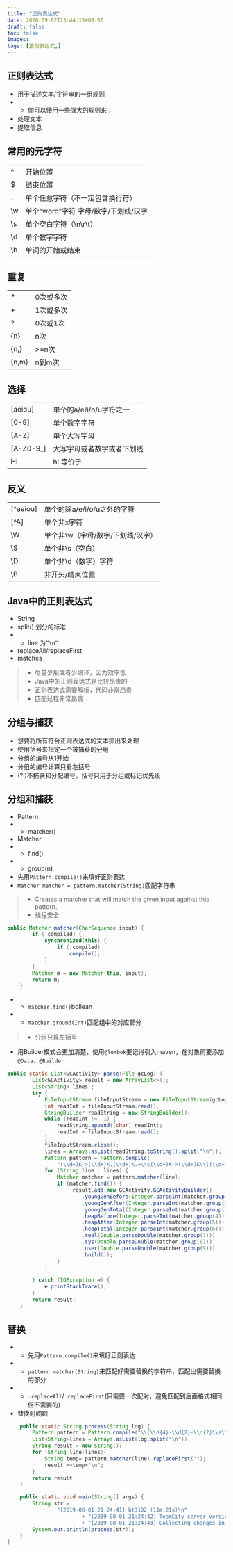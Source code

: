 ```yaml
---
title: "正则表达式"
date: 2020-09-02T23:44:15+08:00
draft: false
toc: false
images:
tags: [正则表达式,]
---
```

## 正则表达式
- ⽤于描述⽂本/字符串的⼀组规则
- - 你可以使⽤⼀些强⼤的规则来：
- 处理⽂本
- 提取信息
## 常⽤的元字符

|||
|--|--|
^ |开始位置|
$| 结束位置|
. |单个任意字符（不⼀定包含换⾏符）|
\w |单个“word”字符 字⺟/数字/下划线/汉字|
\s |单个空⽩字符（\n\r\t）|
\d |单个数字字符|
\b |单词的开始或结束|
## 重复

|||
|--|--|
* |0次或多次
+ |1次或多次
? |0次或1次
{n} |n次
{n,} |>=n次
{n,m} |n到m次

## 选择

|||
|--|--|
[aeiou] |单个的a/e/i/o/u字符之⼀
[0-9] |单个数字字符
[A-Z] |单个⼤写字⺟
[A-Z0-9_] |⼤写字⺟或者数字或者下划线
Hi|hi 等价于 |[Hh]i Hi或者hi
## 反义
|||
|--|--|
[^aeiou] |单个的除a/e/i/o/u之外的字符
[^A] |单个⾮x字符
\W |单个⾮\w（字⺟/数字/下划线/汉字）
\S |单个⾮\s（空⽩）
\D |单个⾮\d（数字）字符
\B |⾮开头/结束位置

## Java中的正则表达式
- String
-  split() 划分的标准
- - line 为`”\n“`
- replaceAll/replaceFirst
- matches
>- 尽量少⽤或者少编译，因为效率低
>- Java中的正则表达式是⽐较昂贵的
>- 正则表达式需要解析，代码⾮常昂贵
>- 匹配过程⾮常昂贵

## 分组与捕获
- 想要将所有符合正则表达式的⽂本抓出来处理
- 使⽤括号来指定⼀个被捕获的分组
- 分组的编号从1开始
- 分组的编号计算只看左括号
- (?:)不捕获和分配编号，括号只⽤于分组或标记优先级

## 分组和捕获
- Pattern
-  - matcher()
- Matcher
- -  find()
- -  group(n)
-  先用`Pattern.compile()`来填好正则表达
- `Matcher matcher = pattern.matcher(String)`匹配字符串
>- Creates a matcher that will match the given input against this pattern.
>- 线程安全
```java
public Matcher matcher(CharSequence input) {
        if (!compiled) {
            synchronized(this) {
                if (!compiled)
                    compile();
            }
        }
        Matcher m = new Matcher(this, input);
        return m;
    }

```
- - `matcher.find()`bollean
- - `matcher.ground(Int)`匹配组中的对应部分
>- 分组只算左括号
- 用Builder模式会更加清楚，使用`@lombok`要记得引入maven，在对象前要添加`@Data`、`@Builder`
```java
public static List<GCActivity> parse(File gcLog) {
        List<GCActivity> result = new ArrayList<>();
        List<String> lines ;
        try {
            FileInputStream fileInputStream = new FileInputStream(gcLog);
            int readInt = fileInputStream.read();
            StringBuilder readString = new StringBuilder();
            while (readInt != -1) {
                readString.append((char) readInt);
                readInt = fileInputStream.read();
            }
            fileInputStream.close();
            lines = Arrays.asList(readString.toString().split("\n"));
            Pattern pattern = Pattern.compile(
                "(\\d+)K->(\\d+)K.(\\d+)K.+\\s(\\d+)K->(\\d+)K\\((\\d+)K\\).+user=(\\d.\\d+).+sys=(\\d.\\d+).+real=(\\d.\\d+)");
            for (String line : lines) {
                Matcher matcher = pattern.matcher(line);
                if (matcher.find()) {
                     result.add(new GCActivity.GCActivityBuilder()
                        .youngGenBefore(Integer.parseInt(matcher.group(1)))
                        .youngGenAfter(Integer.parseInt(matcher.group(2)))
                        .youngGenTotal(Integer.parseInt(matcher.group(3)))
                        .heapBefore(Integer.parseInt(matcher.group(4)))
                        .heapAfter(Integer.parseInt(matcher.group(5)))
                        .heapTotal(Integer.parseInt(matcher.group(6)))
                        .real(Double.parseDouble(matcher.group(7)))
                        .sys(Double.parseDouble(matcher.group(8)))
                        .user(Double.parseDouble(matcher.group(9)))
                        .build());
                }
            }

        } catch (IOException e) {
            e.printStackTrace();
        }
        return result;
    }
```

## 替换
- - 先用`Pattern.compile()`来填好正则表达
- - `pattern.matcher(String)`来匹配好需要替换的字符串，匹配出需要替换的部分
- - `.replaceAll`/`.replaceFirst`(只需要一次配对，避免匹配到后面格式相同但不需要的)
- 替换时间戳
```java
    public static String process(String log) {
        Pattern pattern = Pattern.compile("\\[\\d{4}-\\d{2}-\\d{2}\\s\\d{2}:\\d{2}:\\d{2}\\]");
        List<String>lines = Arrays.asList(log.split("\n"));
        String result = new String();
        for (String line:lines){
            String temp= pattern.matcher(line).replaceFirst("");
            result +=temp+"\n";
        }
        return result;
    }

    public static void main(String[] args) {
        String str =
                "[2019-08-01 21:24:41] bt3102 (11m:21s)\n"
                        + "[2019-08-01 21:24:42] TeamCity server version is 2019.1.1 (build 66192)\n"
                        + "[2019-08-01 21:24:43] Collecting changes in 2 VCS roots (22s)\n";
        System.out.println(process(str));
    }
}
```